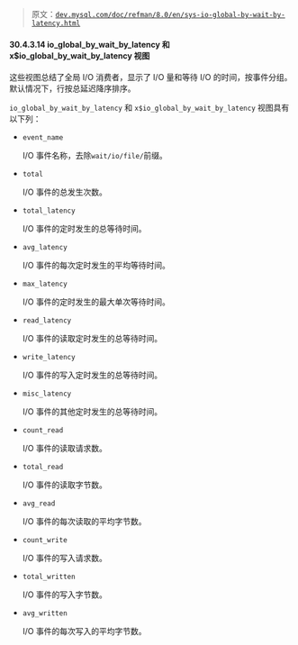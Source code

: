 > 原文：[`dev.mysql.com/doc/refman/8.0/en/sys-io-global-by-wait-by-latency.html`](https://dev.mysql.com/doc/refman/8.0/en/sys-io-global-by-wait-by-latency.html)

#### 30.4.3.14 io_global_by_wait_by_latency 和 x$io_global_by_wait_by_latency 视图

这些视图总结了全局 I/O 消费者，显示了 I/O 量和等待 I/O 的时间，按事件分组。默认情况下，行按总延迟降序排序。

`io_global_by_wait_by_latency` 和 `x$io_global_by_wait_by_latency` 视图具有以下列：

+   `event_name`

    I/O 事件名称，去除`wait/io/file/`前缀。

+   `total`

    I/O 事件的总发生次数。

+   `total_latency`

    I/O 事件的定时发生的总等待时间。

+   `avg_latency`

    I/O 事件的每次定时发生的平均等待时间。

+   `max_latency`

    I/O 事件的定时发生的最大单次等待时间。

+   `read_latency`

    I/O 事件的读取定时发生的总等待时间。

+   `write_latency`

    I/O 事件的写入定时发生的总等待时间。

+   `misc_latency`

    I/O 事件的其他定时发生的总等待时间。

+   `count_read`

    I/O 事件的读取请求数。

+   `total_read`

    I/O 事件的读取字节数。

+   `avg_read`

    I/O 事件的每次读取的平均字节数。

+   `count_write`

    I/O 事件的写入请求数。

+   `total_written`

    I/O 事件的写入字节数。

+   `avg_written`

    I/O 事件的每次写入的平均字节数。
